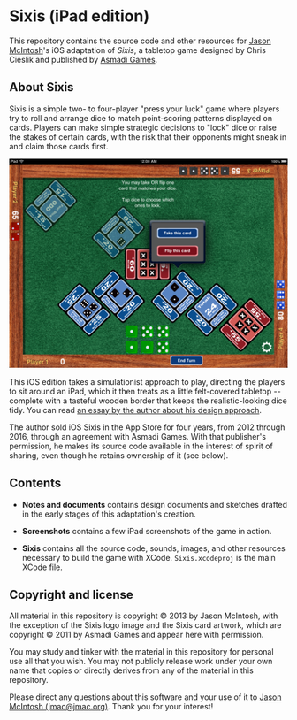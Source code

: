 # Sixis (iPad edition)

This repository contains the source code and other resources for [Jason McIntosh](http://jmac.org)'s iOS adaptation of _Sixis_, a tabletop game designed by Chris Cieslik and published by [Asmadi Games](http://www.asmadigames.com).

## About Sixis

Sixis is a simple two- to four-player "press your luck" game where players try to roll and arrange dice to match point-scoring patterns displayed on cards. Players can make simple strategic decisions to "lock" dice or raise the stakes of certain cards, with the risk that their opponents might sneak in and claim those cards first.

![A game in progress](Screenshots/Four_players_with_popover.png)

This iOS edition takes a simulationist approach to play, directing the players to sit around an iPad, which it then treats as a little felt-covered tabletop -- complete with a tasteful wooden border that keeps the realistic-looking dice tidy. You can read [an essay by the author about his design approach](http://gameshelf.jmac.org/2012/11/announcing-sixis-for-ipad/).

The author sold iOS Sixis in the App Store for four years, from 2012 through 2016, through an agreement with Asmadi Games. With that publisher's permission, he makes its source code available in the interest of spirit of sharing, even though he retains ownership of it (see below).

## Contents

* **Notes and documents** contains design documents and sketches drafted in the early stages of this adaptation's creation.

* **Screenshots** contains a few iPad screenshots of the game in action.

* **Sixis** contains all the source code, sounds, images, and other resources necessary to build the game with XCode. `Sixis.xcodeproj` is the main XCode file.

## Copyright and license

All material in this repository is copyright © 2013 by Jason McIntosh, with the exception of the Sixis logo image and the Sixis card artwork, which are copyright © 2011 by Asmadi Games and appear here with permission.

You may study and tinker with the material in this repository for personal use all that you wish. You may not publicly release work under your own name that copies or directly derives from any of the material in this repository.

Please direct any questions about this software and your use of it to [Jason McIntosh (jmac@jmac.org)](mailto:jmac@jmac.org). Thank you for your interest!
